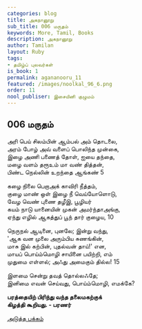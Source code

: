 ```yaml
---
categories: blog
title: அகநானூறு
sub_title: 006 மருதம்
keywords: More, Tamil, Books
description: அகநானூறு
author: Tamilan
layout: Ruby
tags:
- தமிழ்ப் புலவர்கள்
is_book: 1
permalink: agananooru_11
featured: /images/noolkal_96_6.png
order: 11
nool_publiser: இசையினி குழுமம்
---
```



## 006 மருதம்

அரி பெய் சிலம்பின் ஆம்பல் அம் தொடலை,  
அரம் போழ் அவ் வளைப் பொலிந்த முன்கை,  
இழை அணி பணைத் தோள், ஐயை தந்தை,  
மழை வளம் தரூஉம் மா வண் தித்தன்,  
பிண்ட நெல்லின் உறந்தை ஆங்கண் 5

கழை நிலை பெறாஅக் காவிரி நீத்தம்,  
குழை மாண் ஒள் இழை நீ வெய்யோளொடு,  
வேழ வெண் புணை தழீஇ, பூழியர்  
கயம் நாடு யானையின் முகன் அமர்ந்தாஅங்கு,  
ஏந்து எழில் ஆகத்துப் பூந் தார் குழைய, 10

நெருநல் ஆடினை, புனலே; இன்று வந்து,  
'ஆக வன முலை அரும்பிய சுணங்கின்,  
மாசு இல் கற்பின், புதல்வன் தாய்!' என,  
மாயப் பொய்ம்மொழி சாயினை பயிற்றி, எம்  
முதுமை எள்ளல்; அஃது அமைகும் தில்ல! 15

இளமை சென்று தவத் தொல்லஃதே;  
இனிமை எவன் செய்வது, பொய்ம்மொழி, எமக்கே?

**பரத்தையிற் பிரிந்து வந்த தலைமகற்குக்  
கிழத்தி கூறியது. - பரணர்**

[அடுத்த பக்கம்](agananooru_12)